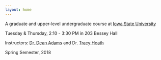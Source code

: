 ```yaml
---
layout: home
---
```


A graduate and upper-level undergraduate course at [Iowa State University](http://www.iastate.edu/)

Tuesday & Thursday, 2:10 - 3:30 PM in 203 Bessey Hall

Instructors: [Dr. Dean Adams](http://www.public.iastate.edu/~dcadams/) and Dr. [Tracy Heath](http://phyloworks.org/)

Spring Semester, 2018